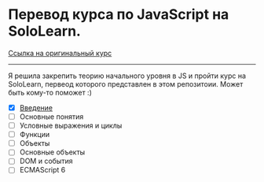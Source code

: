 # Перевод курса по JavaScript на SoloLearn. 
[Ссылка на оригинальный курс](https://www.sololearn.com/learning/1024)

---

Я решила закрепить теорию начального уровня в JS и пройти курс на SoloLearn, первеод которого представлен в этом репозитоии. Может быть кому-то поможет :) 


- [x] [Введение](./intro/README.md)
- [ ] Основные понятия
- [ ] Условные выражения и циклы
- [ ] Функции
- [ ] Объекты
- [ ] Основные объекты
- [ ] DOM и события
- [ ] ECMAScript 6

